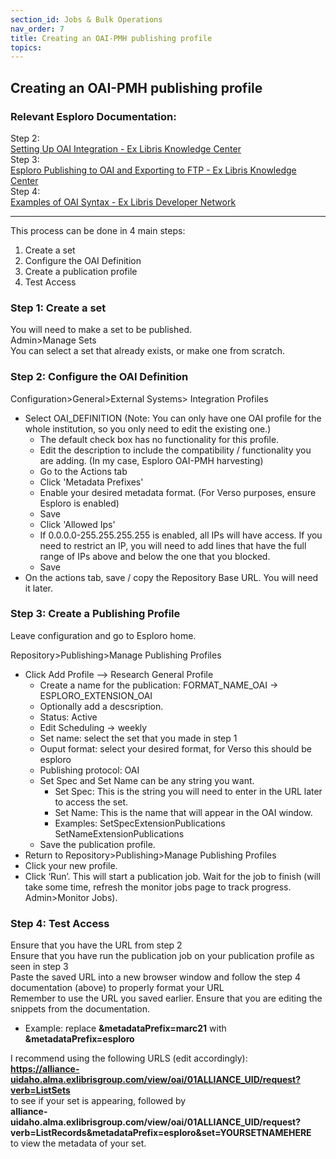 ```yaml
---
section_id: Jobs & Bulk Operations
nav_order: 7
title: Creating an OAI-PMH publishing profile
topics:
---
```

## Creating an OAI-PMH publishing profile

### Relevant Esploro Documentation:  
  
Step 2:  
[Setting Up OAI Integration - Ex Libris Knowledge Center](https://knowledge.exlibrisgroup.com/Alma/Product_Documentation/010Alma_Online_Help_(English)/090Integrations_with_External_Systems/030Resource_Management/060Setting_Up_OAI_Integration)  
Step 3:  
[Esploro Publishing to OAI and Exporting to FTP - Ex Libris Knowledge Center](https://knowledge.exlibrisgroup.com/Esploro/Product_Documentation/Esploro_Online_Help_(English)/Esploro_Publishing/Esploro_Publishing_to_OAI_and_Exporting_to_FTP)  
Step 4:  
[Examples of OAI Syntax - Ex Libris Developer Network](https://developers.exlibrisgroup.com/blog/examples-of-oai-syntax/)  

---

This process can be done in 4 main steps:  
1.	Create a set  
2.	Configure the OAI Definition  
3.	Create a publication profile
4.	Test Access  

### Step 1: Create a set  
You will need to make a set to be published.  
Admin>Manage Sets  
You can select a set that already exists, or make one from scratch.  

### Step 2: Configure the OAI Definition  
Configuration>General>External Systems> Integration Profiles  
  
- Select OAI_DEFINITION (Note: You can only have one OAI profile for the whole institution, so you only need to edit the existing one.)  
  - The default check box has no functionality for this profile.  
  - Edit the description to include the compatibility / functionality you are adding. (In my case, Esploro OAI-PMH harvesting)  
  - Go to the Actions tab  
  - Click 'Metadata Prefixes'  
  - Enable your desired metadata format. (For Verso purposes, ensure Esploro is enabled)  
  - Save  
  - Click 'Allowed Ips'  
  - If 0.0.0.0-255.255.255.255 is enabled, all IPs will have access. If you need to restrict an IP, you will need to add lines that have the full range of IPs above and below the one that you blocked.  
  - Save  
- On the actions tab, save / copy the Repository Base URL. You will need it later.

### Step 3: Create a Publishing Profile  
Leave configuration and go to Esploro home.  
  
Repository>Publishing>Manage Publishing Profiles  
  
- Click Add Profile –> Research General Profile  
  - Create a name for the publication: FORMAT_NAME_OAI -> ESPLORO_EXTENSION_OAI  
  - Optionally add a descsription.
  - Status: Active
  - Edit Scheduling -> weekly
  - Set name: select the set that you made in step 1  
  - Ouput format: select your desired format, for Verso this should be esploro  
  - Publishing protocol: OAI
  - Set Spec and Set Name can be any string you want.
    - Set Spec: This is the string you will need to enter in the URL later to access the set.
    - Set Name: This is the name that will appear in the OAI window.
    - Examples: SetSpecExtensionPublications SetNameExtensionPublications  
  - Save the publication profile.  
- Return to Repository>Publishing>Manage Publishing Profiles  
- Click your new profile.
- Click ‘Run’. This will start a publication job. Wait for the job to finish (will take some time, refresh the monitor jobs page to track progress. Admin>Monitor Jobs).

### Step 4: Test Access  
Ensure that you have the URL from step 2  
Ensure that you have run the publication job on your publication profile as seen in step 3  
Paste the saved URL into a new browser window and follow the step 4 documentation (above) to properly format your URL  
Remember to use the URL you saved earlier. Ensure that you are editing the snippets from the documentation.  
- Example: replace **&metadataPrefix=marc21** with **&metadataPrefix=esploro**
  
I recommend using the following URLS (edit accordingly):  
**https://alliance-uidaho.alma.exlibrisgroup.com/view/oai/01ALLIANCE_UID/request?verb=ListSets**  
to see if your set is appearing, followed by  
**alliance-uidaho.alma.exlibrisgroup.com/view/oai/01ALLIANCE_UID/request?verb=ListRecords&metadataPrefix=esploro&set=YOURSETNAMEHERE**  
to view the metadata of your set. 
